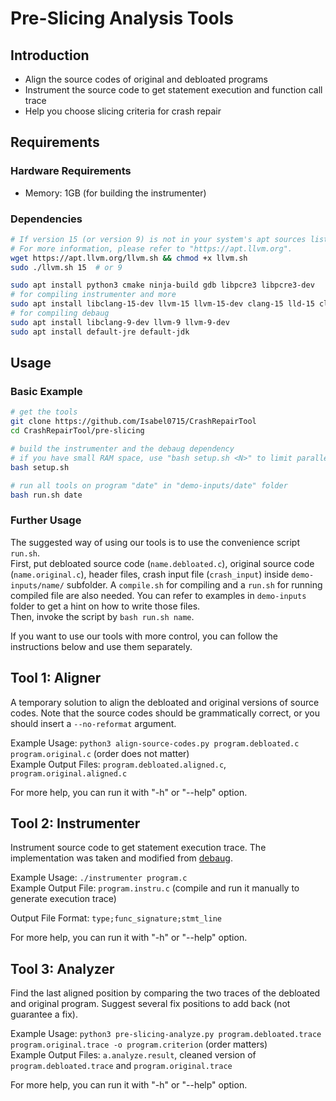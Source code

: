 # Pre-Slicing Analysis Tools
## Introduction
- Align the source codes of original and debloated programs
- Instrument the source code to get statement execution and function call trace
- Help you choose slicing criteria for crash repair

## Requirements
### Hardware Requirements
- Memory: 1GB (for building the instrumenter)

### Dependencies
```bash
# If version 15 (or version 9) is not in your system's apt sources list, run the command below.
# For more information, please refer to "https://apt.llvm.org".
wget https://apt.llvm.org/llvm.sh && chmod +x llvm.sh
sudo ./llvm.sh 15  # or 9

sudo apt install python3 cmake ninja-build gdb libpcre3 libpcre3-dev
# for compiling instrumenter and more
sudo apt install libclang-15-dev llvm-15 llvm-15-dev clang-15 lld-15 clang-format-15
# for compiling debaug
sudo apt install libclang-9-dev llvm-9 llvm-9-dev
sudo apt install default-jre default-jdk
```

## Usage
### Basic Example
```bash
# get the tools
git clone https://github.com/Isabel0715/CrashRepairTool
cd CrashRepairTool/pre-slicing

# build the instrumenter and the debaug dependency
# if you have small RAM space, use "bash setup.sh <N>" to limit parallel jobs count
bash setup.sh

# run all tools on program "date" in "demo-inputs/date" folder
bash run.sh date
```

### Further Usage
The suggested way of using our tools is to use the convenience script `run.sh`.\
First, put debloated source code (`name.debloated.c`), original source code (`name.original.c`), header files, crash input file (`crash_input`) inside `demo-inputs/name/` subfolder. A `compile.sh` for compiling and a `run.sh` for running compiled file are also needed. You can refer to examples in `demo-inputs` folder to get a hint on how to write those files.\
Then, invoke the script by `bash run.sh name`.

If you want to use our tools with more control, you can follow the instructions below and use them separately.

## Tool 1: Aligner
A temporary solution to align the debloated and original versions of source codes.
Note that the source codes should be grammatically correct, or you should insert a `--no-reformat` argument.

Example Usage: `python3 align-source-codes.py program.debloated.c program.original.c` (order does not matter)\
Example Output Files: `program.debloated.aligned.c`, `program.original.aligned.c`

For more help, you can run it with "-h" or "--help" option.

## Tool 2: Instrumenter
Instrument source code to get statement execution trace.
The implementation was taken and modified from [debaug](https://github.com/qixin5/debaug).

Example Usage: `./instrumenter program.c`\
Example Output File: `program.instru.c` (compile and run it manually to generate execution trace)

Output File Format: `type;func_signature;stmt_line`

For more help, you can run it with "-h" or "--help" option.

## Tool 3: Analyzer
Find the last aligned position by comparing the two traces of the debloated and original program. Suggest several fix positions to add back (not guarantee a fix).

Example Usage: `python3 pre-slicing-analyze.py program.debloated.trace program.original.trace -o program.criterion` (order matters)\
Example Output Files: `a.analyze.result`, cleaned version of `program.debloated.trace` and `program.original.trace`

For more help, you can run it with "-h" or "--help" option.
